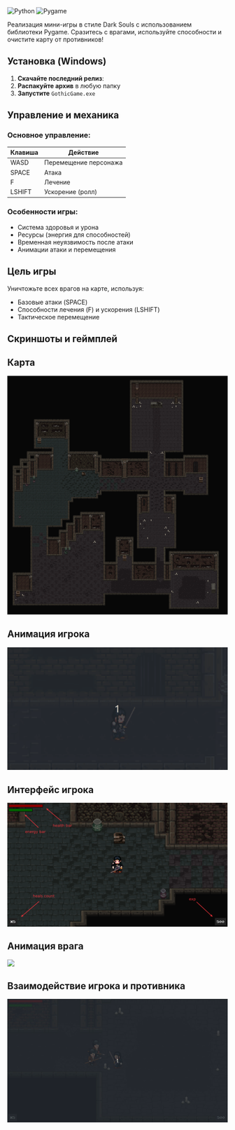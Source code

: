 <img src="https://img.shields.io/badge/Python-3776AB?style=for-the-badge&logo=python&logoColor=white" alt="Python">
<img src="https://img.shields.io/badge/Pygame-FF7F00?style=for-the-badge&logo=pygame&logoColor=white" alt="Pygame">

Реализация мини-игры в стиле Dark Souls с использованием библиотеки Pygame. Сразитесь с врагами, используйте способности и очистите карту от противников!

## Установка (Windows)

1. **Скачайте последний релиз**: 
2. **Распакуйте архив** в любую папку
3. **Запустите** `GothicGame.exe`

## Управление и механика

### Основное управление:
| Клавиша | Действие |
|---------|---------|
| WASD    | Перемещение персонажа |
| SPACE   | Атака |
| F       | Лечение |
| LSHIFT  | Ускорение (ролл) |

### Особенности игры:
- Система здоровья и урона
- Ресурсы (энергия для способностей)
- Временная неуязвимость после атаки
- Анимации атаки и перемещения

## Цель игры
Уничтожьте всех врагов на карте, используя:
- Базовые атаки (SPACE)
- Способности лечения (F) и ускорения (LSHIFT)
- Тактическое перемещение

## Скриншоты и геймплей
## Карта
![](res/map/map.png)
## Анимация игрока 
![](res/README_res/animations.gif)
## Интерфейс игрока
![](res/README_res/ui.png)
## Анимация врага
![](res/README_res/enemy_animation.gif)
## Взаимодействие игрока и противника
![](res/README_res/enemy_attack.gif)